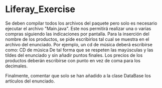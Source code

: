 # Liferay_Exercise

Se deben compilar todos los archivos del paquete pero solo es necesario ejecutar el archivo "Main.java".
Este nos permitirá realizar una o varias compras siguiendo las indicaciones por pantalla.
Para la inserción del nombre de los productos, se pide escribirlos tal cual se muestra en el archivo del enunciado.
    Por ejemplo, un cd de música deberá escribirse como: CD de música
De tal forma que se respeten las mayúsculas y las tildes del enunciado y sin añadir puntos finales.
Los precios de los productos deberán escribirse con punto en vez de coma para los decimales.

Finalmente, comentar que solo se han añadido a la clase DataBase los artículos del enunciado.
